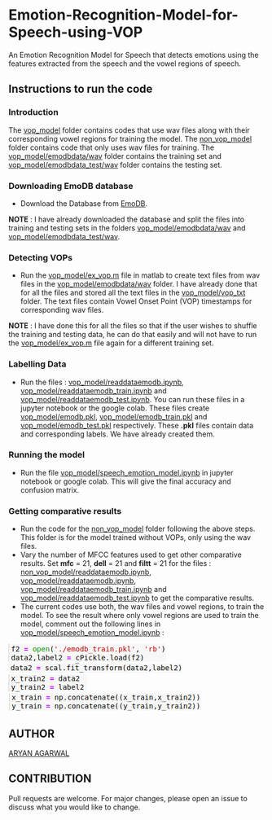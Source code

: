 # Emotion-Recognition-Model-for-Speech-using-VOP
An Emotion Recognition Model for Speech that detects emotions using the features extracted from the speech and the vowel regions of speech.

## Instructions to run the code
### Introduction
The [vop_model](https://github.com/worldinmyfist/Emotion-Recognition-Model-for-Speech-using-VOP/tree/main/Emotion%20Recognition%20Model/vop_model) folder contains codes that use wav files along with their corresponding vowel regions for training the model. The [non_vop_model](https://github.com/worldinmyfist/Emotion-Recognition-Model-for-Speech-using-VOP/tree/main/Emotion%20Recognition%20Model/non_vop_model) folder contains code that only uses wav files for training. The [vop_model/emodbdata/wav](https://github.com/worldinmyfist/Emotion-Recognition-Model-for-Speech-using-VOP/tree/main/Emotion%20Recognition%20Model/vop_model/emodbdata/wav) folder contains the training set and [vop_model/emodbdata_test/wav](https://github.com/worldinmyfist/Emotion-Recognition-Model-for-Speech-using-VOP/tree/main/Emotion%20Recognition%20Model/vop_model/emodbdata_test/wav) folder contains the testing set. 

### Downloading EmoDB database
* Download the Database from [EmoDB](https://drive.google.com/drive/folders/1UyZSdCm1UWE1tsD8wyVDrQNSL-45DbFg?usp=sharing&fbclid=IwAR0dW933fDCG9SUagiLoHyF2IodESbmyeOUfs476O3ntuD95gWWEZ7ZrsIY).

**NOTE** : I have already downloaded the database and split the files into training and testing sets in the folders [vop_model/emodbdata/wav](https://github.com/worldinmyfist/Emotion-Recognition-Model-for-Speech-using-VOP/tree/main/Emotion%20Recognition%20Model/vop_model/emodbdata/wav)  and [vop_model/emodbdata_test/wav](https://github.com/worldinmyfist/Emotion-Recognition-Model-for-Speech-using-VOP/tree/main/Emotion%20Recognition%20Model/vop_model/emodbdata_test/wav).

### Detecting VOPs
* Run the [vop_model/ex_vop.m](https://github.com/worldinmyfist/Emotion-Recognition-Model-for-Speech-using-VOP/tree/main/Emotion%20Recognition%20Model/vop_model/ex_vop.m) file in matlab to create text files from wav files in the [vop_model/emodbdata/wav](https://github.com/worldinmyfist/Emotion-Recognition-Model-for-Speech-using-VOP/tree/main/Emotion%20Recognition%20Model/vop_model/emodbdata/wav) folder. I have already done that for all the files and stored all the text files in the [vop_model/vop_txt](https://github.com/worldinmyfist/Emotion-Recognition-Model-for-Speech-using-VOP/tree/main/Emotion%20Recognition%20Model/vop_model/vop_txt) folder. The text files contain Vowel Onset Point (VOP) timestamps for corresponding wav files.

**NOTE** : I have done this for all the files so that if the user wishes to shuffle the training and testing data, he can do that easily and will not have to run the [vop_model/ex_vop.m](https://github.com/worldinmyfist/Emotion-Recognition-Model-for-Speech-using-VOP/tree/main/Emotion%20Recognition%20Model/vop_model/ex_vop.m) file again for a different training set.

### Labelling Data 
* Run the files : [vop_model/readdataemodb.ipynb](https://github.com/worldinmyfist/Emotion-Recognition-Model-for-Speech-using-VOP/tree/main/Emotion%20Recognition%20Model/vop_model/readdataemodb.ipynb), [vop_model/readdataemodb_train.ipynb](https://github.com/worldinmyfist/Emotion-Recognition-Model-for-Speech-using-VOP/tree/main/Emotion%20Recognition%20Model/vop_model/readdataemodb_train.ipynb) and [vop_model/readdataemodb_test.ipynb](https://github.com/worldinmyfist/Emotion-Recognition-Model-for-Speech-using-VOP/tree/main/Emotion%20Recognition%20Model/vop_model/readdataemodb_test.ipynb). You can run these files in a jupyter notebook or the google colab. These files create [vop_model/emodb.pkl](https://github.com/worldinmyfist/Emotion-Recognition-Model-for-Speech-using-VOP/tree/main/Emotion%20Recognition%20Model/vop_model/emodb.pkl), [vop_model/emodb_train.pkl](https://github.com/worldinmyfist/Emotion-Recognition-Model-for-Speech-using-VOP/tree/main/Emotion%20Recognition%20Model/vop_model/emodb_train.pkl) and [vop_model/emodb_test.pkl](https://github.com/worldinmyfist/Emotion-Recognition-Model-for-Speech-using-VOP/tree/main/Emotion%20Recognition%20Model/vop_model/emodb_test.pkl) respectively. These **.pkl** files contain data and corresponding labels. We have already created them.

### Running the model 
* Run the file [vop_model/speech_emotion_model.ipynb](https://github.com/worldinmyfist/Emotion-Recognition-Model-for-Speech-using-VOP/tree/main/Emotion%20Recognition%20Model/vop_model/speech_emotion_model.ipynb) in jupyter notebook or google
colab. This will give the final accuracy and confusion matrix.

### Getting comparative results
* Run the code for the [non_vop_model](https://github.com/worldinmyfist/Emotion-Recognition-Model-for-Speech-using-VOP/tree/main/Emotion%20Recognition%20Model/non_vop_model) folder following the above steps. This folder is for the model trained without VOPs, only using the wav files.
* Vary the number of MFCC features used to get other comparative results. Set **mfc** = 21, **dell** = 21 and **filtt** = 21 for the files :
[non_vop_model/readdataemodb.ipynb](https://github.com/worldinmyfist/Emotion-Recognition-Model-for-Speech-using-VOP/tree/main/Emotion%20Recognition%20Model/non_vop_model/readdataemodb.ipynb), [vop_model/readdataemodb.ipynb](https://github.com/worldinmyfist/Emotion-Recognition-Model-for-Speech-using-VOP/tree/main/Emotion%20Recognition%20Model/vop_model/readdataemodb.ipynb), [vop_model/readdataemodb_train.ipynb](https://github.com/worldinmyfist/Emotion-Recognition-Model-for-Speech-using-VOP/tree/main/Emotion%20Recognition%20Model/vop_model/readdataemodb_train.ipynb) and [vop_model/readdataemodb_test.ipynb](https://github.com/worldinmyfist/Emotion-Recognition-Model-for-Speech-using-VOP/tree/main/Emotion%20Recognition%20Model/vop_model/readdataemodb_test.ipynb) to get the comparative results.
* The current codes use both, the wav files and vowel regions, to train the model. To see
the result where only vowel regions are used to train the model, comment out the
following lines in [vop_model/speech_emotion_model.ipynb](https://github.com/worldinmyfist/Emotion-Recognition-Model-for-Speech-using-VOP/tree/main/Emotion%20Recognition%20Model/vop_model/speech_emotion_model.ipynb) :

![](https://github.com/worldinmyfist/Emotion-Recognition-Model-for-Speech-using-VOP/blob/main/p1.png) <br />
![](https://github.com/worldinmyfist/Emotion-Recognition-Model-for-Speech-using-VOP/blob/main/p2.png) <br />
![](https://github.com/worldinmyfist/Emotion-Recognition-Model-for-Speech-using-VOP/blob/main/p3.png) <br />
![](https://github.com/worldinmyfist/Emotion-Recognition-Model-for-Speech-using-VOP/blob/main/p4.png) <br />

## AUTHOR
[ARYAN AGARWAL](https://github.com/worldinmyfist/)

## CONTRIBUTION
Pull requests are welcome. For major changes, please open an issue to discuss what you would like to change.



